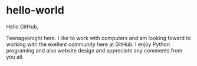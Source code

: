 # hello-world

Hello GitHub,

Teenageknight here. I like to work with computers and am looking foward to working with the
exellent community here at GitHub. I enjoy Python programing and also website design and appreciate 
any comments from you all.
